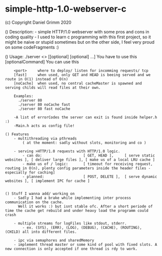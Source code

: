 # simple-http-1.0-webserver-c
(c) Copyright Daniel Grimm 2020

 () Description:
        - simple HTTP/1.0 webserver with some pros and cons in coding quality
        - I used to learn c programming with this first project, so it might be naive or stupid sometimes
          but on the other side, I feel very proud on some codeFragments :)

 () Usage:
        ./server <> [[optional] [optional] ...]
          <essentialCommand>     You have to use this
          [optionalCommand]      You can use this

        <port>     where to deploy/ listen for incomming requests/ tcp
        [fast]     when used, only GET and HEAD is beeing served and we route in O(1) instead of O(n)
        [noCache]  when used, no central cacheMaster is spawned and serving childs will read files at their own.

        Examples:
          ./server 80
          ./server 80 noCache fast
          ./server 80 fast noCache

        -A list of errorCodes the server can exit is found inside helper.h :)
        -Main.h acts as config file! 
        
    () Features
        - multithreading via pthreads
            ( at the moment: sadly without slots, monitoring and co )

        - serving >HTTP/1.0 requests with HTTP/1.0 logic. 
            - can do:                   [ GET, HEAD ],     [ serve static websites ], [ deliver large files ], [ make us of a local LRU cache ]
            - make us of / logic:       [ timeout for receiving request, routing in O(n), plenty config parameters inside the header files - especially for caching]
            - planned:                  [ POST, DELETE ],  [ serve dynamic websites ], [ implement IPC for cache ]
            

    () Stuff I wanna add/ working on           
        - Sadly I had a brake while implementing inter process communication on the cache.
          Well it works :) but isnt stable ofc. After a short periode of time the cache get rebuild and under heavy load the programm could crash
                  
        - multiple streams for logFiles like stdout, stderr.
            - ex. (SYS), (ERR), (LOG), (DEBUG), (CACHE), (ROUTING), (CHILD) all into different files.
        
        - ipc via semaphores and sharedMemory
        - implement thread master or some kind of pool with fixed slots. A new connection is only accepted if one thread is rdy to work.
